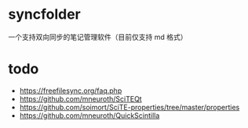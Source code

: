 # syncfolder
一个支持双向同步的笔记管理软件（目前仅支持 md 格式）

# todo
* https://freefilesync.org/faq.php
* https://github.com/mneuroth/SciTEQt
* https://github.com/soimort/SciTE-properties/tree/master/properties
* https://github.com/mneuroth/QuickScintilla
